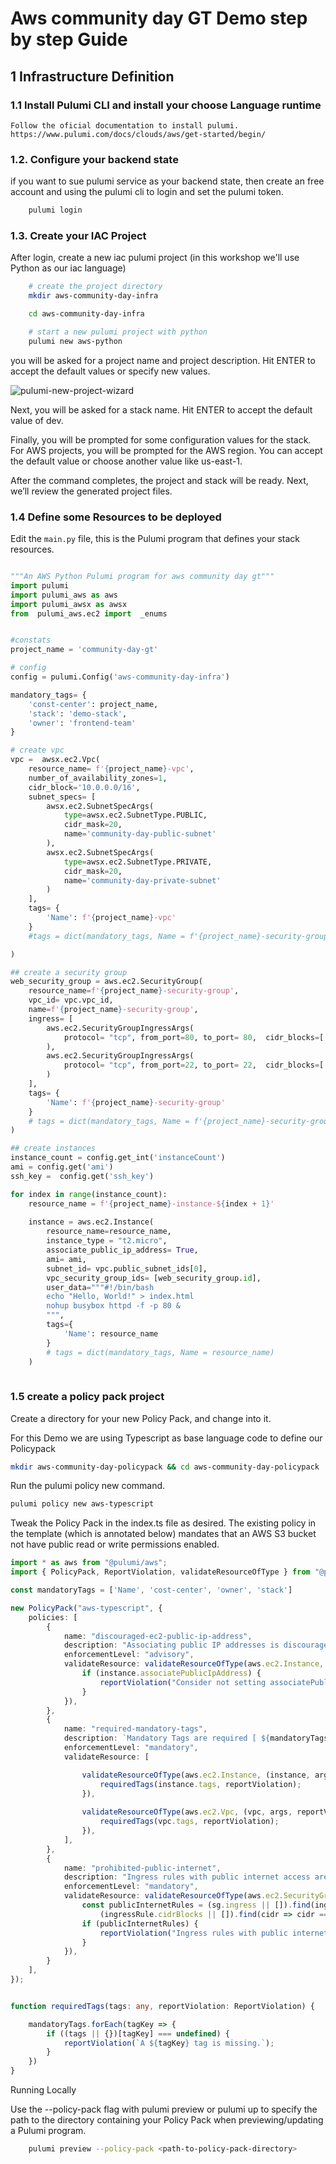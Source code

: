 # Aws community day GT  Demo step by step Guide

## 1 Infrastructure Definition

### 1.1 Install Pulumi CLI  and install your choose Language runtime

    Follow the oficial documentation to install pulumi.  
    https://www.pulumi.com/docs/clouds/aws/get-started/begin/

### 1.2. Configure your backend state 
if you want to sue pulumi service as your backend state, then  create an free account and using the pulumi cli to login and set the pulumi token.

```bash
    pulumi login
```

### 1.3. Create your IAC Project
After login, create a new iac pulumi project (in this workshop we'll use Python as our iac language)

```bash
    # create the project directory
    mkdir aws-community-day-infra 

    cd aws-community-day-infra

    # start a new pulumi project with python
    pulumi new aws-python
```
you will be asked for a project name and project description. Hit ENTER to accept the default values or specify new values.

![pulumi-new-project-wizard](img/image.png)

Next, you will be asked for a stack name. Hit ENTER to accept the default value of dev.

Finally, you will be prompted for some configuration values for the stack. For AWS projects, you will be prompted for the AWS region. You can accept the default value or choose another value like us-east-1.

After the command completes, the project and stack will be ready.
Next, we’ll review the generated project files.

### 1.4 Define some Resources to be deployed

Edit the `main.py` file, this is the Pulumi program that defines your stack resources.

```python

"""An AWS Python Pulumi program for aws community day gt"""
import pulumi
import pulumi_aws as aws
import pulumi_awsx as awsx  
from  pulumi_aws.ec2 import  _enums


#constats
project_name = 'community-day-gt'

# config 
config = pulumi.Config('aws-community-day-infra')

mandatory_tags= {
    'const-center': project_name,
    'stack': 'demo-stack',
    'owner': 'frontend-team'
}

# create vpc
vpc =  awsx.ec2.Vpc(
    resource_name= f'{project_name}-vpc',
    number_of_availability_zones=1,
    cidr_block='10.0.0.0/16',
    subnet_specs= [
        awsx.ec2.SubnetSpecArgs(
            type=awsx.ec2.SubnetType.PUBLIC,
            cidr_mask=20,
            name='community-day-public-subnet'
        ),
        awsx.ec2.SubnetSpecArgs(
            type=awsx.ec2.SubnetType.PRIVATE,
            cidr_mask=20,
            name='community-day-private-subnet'
        )
    ],
    tags= {
        'Name': f'{project_name}-vpc'
    }
    #tags = dict(mandatory_tags, Name = f'{project_name}-security-group')

)

## create a security group
web_security_group = aws.ec2.SecurityGroup(
    resource_name=f'{project_name}-security-group',
    vpc_id= vpc.vpc_id,
    name=f'{project_name}-security-group',
    ingress= [
        aws.ec2.SecurityGroupIngressArgs(
            protocol= "tcp", from_port=80, to_port= 80,  cidr_blocks=['0.0.0.0/0']
        ),
        aws.ec2.SecurityGroupIngressArgs(
            protocol= "tcp", from_port=22, to_port= 22,  cidr_blocks=['0.0.0.0/0']
        )
    ],
    tags= {
        'Name': f'{project_name}-security-group'
    }
    # tags = dict(mandatory_tags, Name = f'{project_name}-security-group')
)

## create instances
instance_count = config.get_int('instanceCount')
ami = config.get('ami')
ssh_key =  config.get('ssh_key')

for index in range(instance_count):
    resource_name = f'{project_name}-instance-${index + 1}'
    
    instance = aws.ec2.Instance(
        resource_name=resource_name,
        instance_type = "t2.micro",
        associate_public_ip_address= True,
        ami= ami,
        subnet_id= vpc.public_subnet_ids[0],
        vpc_security_group_ids= [web_security_group.id],
        user_data="""#!/bin/bash
        echo "Hello, World!" > index.html
        nohup busybox httpd -f -p 80 &
        """,
        tags={
            'Name': resource_name
        }
        # tags = dict(mandatory_tags, Name = resource_name)
    )
 

```

### 1.5 create a policy pack project 
Create a directory for your new Policy Pack, and change into it.

For this Demo we are using Typescript as base language code to define our Policypack

```bash
mkdir aws-community-day-policypack && cd aws-community-day-policypack
```

Run the pulumi policy new command.

```bash
pulumi policy new aws-typescript
```

Tweak the Policy Pack in the index.ts file as desired. The existing policy in the template (which is annotated below) mandates that an AWS S3 bucket not have public read or write permissions enabled.

```ts
import * as aws from "@pulumi/aws";
import { PolicyPack, ReportViolation, validateResourceOfType } from "@pulumi/policy";

const mandatoryTags = ['Name', 'cost-center', 'owner', 'stack']

new PolicyPack("aws-typescript", {
    policies: [
        {
            name: "discouraged-ec2-public-ip-address",
            description: "Associating public IP addresses is discouraged.",
            enforcementLevel: "advisory",
            validateResource: validateResourceOfType(aws.ec2.Instance, (instance, args, reportViolation) => {
                if (instance.associatePublicIpAddress) {
                    reportViolation("Consider not setting associatePublicIpAddress to true.");
                }
            }),
        },
        {
            name: "required-mandatory-tags",
            description: `Mandatory Tags are required [ ${mandatoryTags} ]`,
            enforcementLevel: "mandatory",
            validateResource: [

                validateResourceOfType(aws.ec2.Instance, (instance, args, reportViolation) => {
                    requiredTags(instance.tags, reportViolation);
                }),
                
                validateResourceOfType(aws.ec2.Vpc, (vpc, args, reportViolation) => {
                    requiredTags(vpc.tags, reportViolation);
                }),
            ],
        },
        {
            name: "prohibited-public-internet",
            description: "Ingress rules with public internet access are prohibited.",
            enforcementLevel: "mandatory",
            validateResource: validateResourceOfType(aws.ec2.SecurityGroup, (sg, args, reportViolation) => {
                const publicInternetRules = (sg.ingress || []).find(ingressRule =>
                    (ingressRule.cidrBlocks || []).find(cidr => cidr === "0.0.0.0/0"));
                if (publicInternetRules) {
                    reportViolation("Ingress rules with public internet access are prohibited.");
                }
            }),
        }
    ],
});


function requiredTags(tags: any, reportViolation: ReportViolation) {

    mandatoryTags.forEach(tagKey => {
        if ((tags || {})[tagKey] === undefined) {
            reportViolation(`A ${tagKey} tag is missing.`);
        }
    })
}

```


Running Locally

Use the --policy-pack flag with pulumi preview or pulumi up to specify the path to the directory containing your Policy Pack when previewing/updating a Pulumi program.

```bash
    pulumi preview --policy-pack <path-to-policy-pack-directory>
```